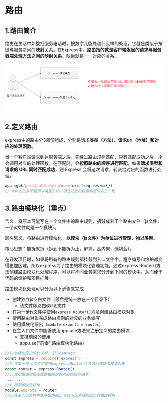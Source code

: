 # 路由

## 1.路由简介

路由在生活中如拨打服务电话时，按数字几能处理什么样的处理，它就是类似于按键与服务之间的**映射**关系。在Express中，**路由指的就是客户端发起的请求与服务器端处理方法之间的映射关系**。映射就是一一对应的关系。

![路由](../images/router.png)

## 2.定义路由

express中的路由分3部份组成，分别是请求**类型（方法）、请求uri（地址）和对应的处理函数**。

当一个客户端请求到达服务端之后，先经过路由规则匹配，只有匹配成功之后，才会调用对应的处理函数。在匹配时，会**按照路由的顺序进行匹配**，如果**请求类型和请求的 URL 同时匹配成功**，则 Express 会将这次请求，转交给对应的函数进行处理。

```javascript
app.<get/post/put/delete/use>(uri,(req,res)=>{})
// use方法并不是请求类型方法，但是它放的位置与请求方法一致
```

## 3.路由模块化（重点）

含义：将原本可能写在一个文件中的路由规则，**拆分**成若干个路由文件（js文件，一个js文件就是一个模块）。

顾名思义，将路由进行模块化，**以模块（js文件）为单位进行管理，物以类聚**。

核心思想：能拆就拆（拆到不能拆为止，解耦，高内聚，低耦合）。

在开发项目时，如果将所有的路由规则都挂载到入口文件中，程序编写和维护都变得更加困难。所以express为了路由的模块化管理功能，通过express.Router()方法创建路由模块化处理程序，可以将不同业务需求分开到不同的模块中，从而便于代码的维护和项目扩展。

路由模块化处理可以分为以下步骤来完成

- 创建独立js空白文件（最后是统一放在一个目录下）
  - 该文件即路由`模块化`文件
- 在第一步js文件中使用`express.Router()`方法创建路由模块对象
- 使用路由对象完成路由规则的对应的业务编写
- 使用模块化导出（`module.exports = router`）
- 在主入口文件中能够使用app.use方法来注册定义的路由模块
  - 支持前缀的使用
  - app.use("前缀",路由模块化路由)

```js
//1.创建出空白的js文件，引入express
const express = require('express')
//2.在第一步js文件中使用express.Router()方法创建路由模块对象
const router = express.Router()
//3.使用路由对象完成路由规则的对应的业务编写
.......
//4.使用模块化导出
module.exprots = router
//5.在主入口文件中能够使用app.use方法来注册定义的路由模块
```
